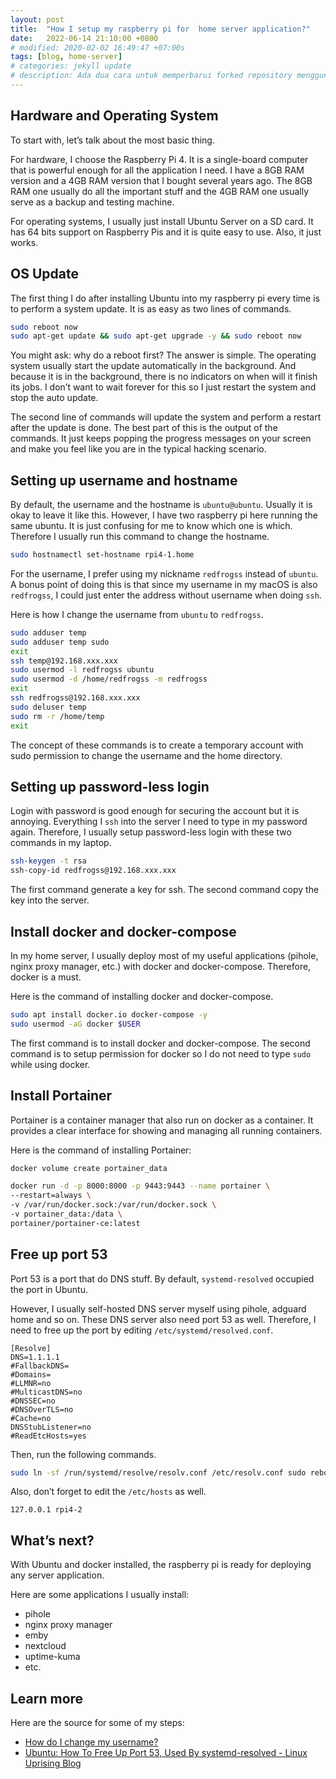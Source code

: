 ```yaml
---
layout: post
title:  "How I setup my raspberry pi for  home server application?"
date:   2022-06-14 21:10:00 +0800
# modified: 2020-02-02 16:49:47 +07:00s
tags: [blog, home-server]
# categories: jekyll update
# description: Ada dua cara untuk memperbarui forked repository menggunakan web interface yang disediakan oleh github tapi ribet, atau melalui terminal yang lebih ribet lagi.
---
```


<!-- # How I setup my raspberry pi for  home server application? -->

## Hardware and Operating System
To start with, let’s talk about the most basic thing.

For hardware, I choose the Raspberry Pi 4. It is a single-board computer that is powerful enough for all the application I need. I have a 8GB RAM version and a 4GB RAM version that I bought several years ago. The 8GB RAM one usually do all the important stuff and the 4GB RAM one usually serve as a backup and testing machine.

For operating systems, I usually just install Ubuntu Server on a SD card. It has 64 bits support on Raspberry Pis and it is quite easy to use. Also, it just works.

## OS Update
The first thing I do after installing Ubuntu into my raspberry pi every time is to perform a system update. It is as easy as two lines of commands.

```bash
sudo reboot now
sudo apt-get update && sudo apt-get upgrade -y && sudo reboot now
```

You might ask: why do a reboot first?
The answer is simple. The operating system usually start the update automatically in the background. And because it is in the background, there is no indicators on when will it finish its jobs. I don’t want to wait forever for this so I just restart the system and stop the auto update.

The second line of commands will update the system and perform a restart after the update is done. The best part of this is the output of the commands. It just keeps popping the progress messages on your screen and make you feel like you are in the typical hacking scenario.

## Setting up username and hostname
By default, the username and the hostname is `ubuntu@ubuntu`. Usually it is okay to leave it like this. However, I have two raspberry pi here running the same ubuntu. It is just confusing for me to know which one is which. Therefore I usually run this command to change the hostname.

```bash
sudo hostnamectl set-hostname rpi4-1.home
```

For the username, I prefer using my nickname `redfrogss` instead of `ubuntu`. A bonus point of doing this is that since my username in my macOS is also `redfrogss`, I could just enter the address without username when doing `ssh`.

Here is how I change the username from `ubuntu` to `redfrogss`.

```bash
sudo adduser temp
sudo adduser temp sudo
exit
ssh temp@192.168.xxx.xxx
sudo usermod -l redfrogss ubuntu
sudo usermod -d /home/redfrogss -m redfrogss
exit
ssh redfrogss@192.168.xxx.xxx
sudo deluser temp
sudo rm -r /home/temp
exit
```

The concept of these commands is to create a temporary account with sudo permission to change the username and the home directory.

## Setting up password-less login
Login with password is good enough for securing the account but it is annoying. Everything I `ssh` into the server I need to type in my password again. Therefore, I usually setup password-less login with these two commands in my laptop.

```bash
ssh-keygen -t rsa
ssh-copy-id redfrogss@192.168.xxx.xxx
```

The first command generate a key for ssh.
The second command copy the key into the server.

## Install docker and docker-compose
In my home server, I usually deploy most of my useful applications (pihole, nginx proxy manager, etc.) with docker and docker-compose. Therefore, docker is a must.

Here is the command of installing docker and docker-compose.

```bash
sudo apt install docker.io docker-compose -y
sudo usermod -aG docker $USER
```

The first command is to install docker and docker-compose.
The second command is to setup permission for docker so I do not need to type `sudo` while using docker.

## Install Portainer
Portainer is a container manager that also run on docker as a container. It provides a clear interface for showing and managing all running containers. 

Here is the command of installing Portainer:
```bash
docker volume create portainer_data 

docker run -d -p 8000:8000 -p 9443:9443 --name portainer \ 
--restart=always \ 
-v /var/run/docker.sock:/var/run/docker.sock \ 
-v portainer_data:/data \ 
portainer/portainer-ce:latest
```

## Free up port 53
Port 53 is a port that do DNS stuff. By default, `systemd-resolved` occupied the port in Ubuntu. 

However, I usually self-hosted DNS server myself using pihole, adguard home and so on. These DNS server also need port 53 as well. Therefore, I need to free up the port by editing `/etc/systemd/resolved.conf`.

```
[Resolve]
DNS=1.1.1.1
#FallbackDNS=
#Domains=
#LLMNR=no
#MulticastDNS=no
#DNSSEC=no
#DNSOverTLS=no
#Cache=no
DNSStubListener=no
#ReadEtcHosts=yes
```

Then, run the following commands.

```bash
sudo ln -sf /run/systemd/resolve/resolv.conf /etc/resolv.conf sudo reboot now
```

Also, don’t forget to edit the `/etc/hosts` as well.

```
127.0.0.1 rpi4-2
```

## What’s next?
With Ubuntu and docker installed, the raspberry pi is ready for deploying any server application. 

Here are some applications I usually install:
- pihole
- nginx proxy manager
- emby
- nextcloud
- uptime-kuma
- etc. 

## Learn more
Here are the source for some of my steps:
- [How do I change my username?](https://askubuntu.com/questions/34074/how-do-i-change-my-username) 
- [Ubuntu: How To Free Up Port 53, Used By systemd-resolved - Linux Uprising Blog](https://www.linuxuprising.com/2020/07/ubuntu-how-to-free-up-port-53-used-by.html)